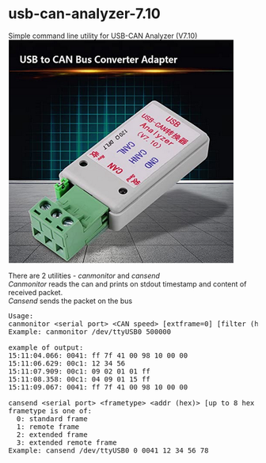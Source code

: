 # usb-can-analyzer-7.10
Simple command line utility for USB-CAN Analyzer (V7.10)
![](doc/analyzer.png)

There are 2 utilities - *canmonitor* and *cansend*<br>
*Canmonitor* reads the can and prints on stdout timestamp and content of received packet.<br>
*Cansend* sends the packet on the bus

<pre>
Usage:
canmonitor &lt;serial port&gt; &lt;CAN speed&gt; [extframe=0] [filter (hex) =00000000] [mask (hex) =00000000] [mode=0] [send_once=0]
Example: canmonitor /dev/ttyUSB0 500000

example of output:
15:11:04.066: 0041: ff 7f 41 00 98 10 00 00
15:11:06.629: 00c1: 12 34 56
15:11:07.909: 00c1: 09 02 01 01 ff
15:11:08.358: 00c1: 04 09 01 15 ff
15:11:09.067: 0041: ff 7f 41 00 98 10 00 00

cansend &lt;serial port&gt; &lt;frametype&gt; &lt;addr (hex)&gt; [up to 8 hex data bytes]
frametype is one of:
  0: standard frame
  1: remote frame
  2: extended frame
  3: extended remote frame
Example: cansend /dev/ttyUSB0 0 0041 12 34 56 78
</pre>
